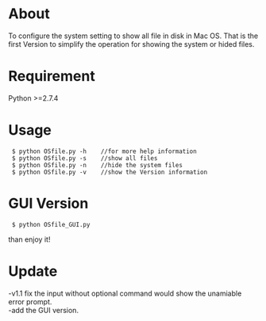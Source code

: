 About
==========================

To configure the system setting to show all file in disk in Mac OS.
That is the first Version to simplify the operation for showing the system or hided files.

Requirement
=============
Python >=2.7.4

Usage
==============

     $ python OSfile.py -h    //for more help information
     $ python OSfile.py -s    //show all files
     $ python OSfile.py -n    //hide the system files
     $ python OSfile.py -v    //show the Version information
     
GUI Version
========
     $ python OSfile_GUI.py
     
than enjoy it!
     
Update
========
-v1.1 fix the input without optional command would show the unamiable error prompt.   
-add the GUI version.


